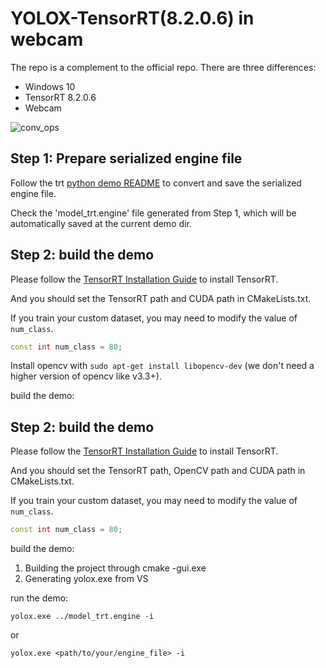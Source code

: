 # YOLOX-TensorRT(8.2.0.6) in webcam

The repo is a complement to the official repo. There are three differences:

- Windows 10
- TensorRT 8.2.0.6
- Webcam



![conv_ops](./images/1122.gif)


## Step 1: Prepare serialized engine file

Follow the trt [python demo README](https://github.com/Megvii-BaseDetection/YOLOX/blob/main/demo/TensorRT/python/README.md) to convert and save the serialized engine file.

Check the 'model_trt.engine' file generated from Step 1, which will be automatically saved at the current demo dir.


## Step 2: build the demo

Please follow the [TensorRT Installation Guide](https://docs.nvidia.com/deeplearning/tensorrt/install-guide/index.html) to install TensorRT.

And you should set the TensorRT path and CUDA path in CMakeLists.txt.

If you train your custom dataset, you may need to modify the value of `num_class`.

```c++
const int num_class = 80;
```

Install opencv with ```sudo apt-get install libopencv-dev``` (we don't need a higher version of opencv like v3.3+). 

build the demo:
## Step 2: build the demo

Please follow the [TensorRT Installation Guide](https://docs.nvidia.com/deeplearning/tensorrt/install-guide/index.html) to install TensorRT.

And you should set the TensorRT path, OpenCV path and CUDA path in CMakeLists.txt.

If you train your custom dataset, you may need to modify the value of `num_class`.

```c++
const int num_class = 80;
```

build the demo:

1. Building the project through cmake -gui.exe
2. Generating yolox.exe from VS  

run the demo:

```shell
yolox.exe ../model_trt.engine -i
```

or

```shell
yolox.exe <path/to/your/engine_file> -i
```


